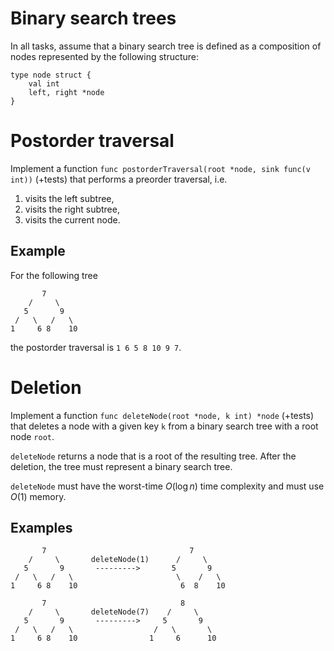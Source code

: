 # Binary search trees

In all tasks, assume that a binary search tree is defined as a composition of
nodes represented by the following structure:

```golang
type node struct {
    val int
    left, right *node
}
```

# Postorder traversal

Implement a function `func postorderTraversal(root *node, sink func(v int))` (+tests) that
performs a preorder traversal, i.e.

1. visits the left subtree,
2. visits the right subtree,
3. visits the current node.

## Example

For the following tree

```
       7
    /     \
   5       9
 /   \   /   \
1     6 8    10
```

the postorder traversal is `1 6 5 8 10 9 7`.


# Deletion

Implement a function `func deleteNode(root *node, k int) *node` (+tests) that deletes a
node with a given key `k` from a binary search tree with a root node `root`.

`deleteNode` returns a node that is a root of the resulting tree. After the
deletion, the tree must represent a binary search tree.

`deleteNode` must have the worst-time $O(\log n)$ time complexity and must use
$O(1)$ memory.

## Examples

```
       7                                7
    /     \       deleteNode(1)      /     \
   5       9       --------->       5       9
 /   \   /   \                       \    /   \ 
1     6 8    10                       6  8    10
```

```
       7                              8
    /     \       deleteNode(7)    /     \
   5       9       --------->     5       9
 /   \   /   \                  /   \       \ 
1     6 8    10                1     6      10
```